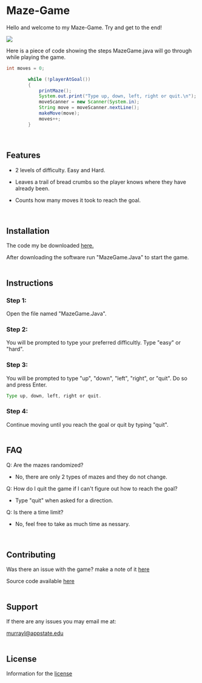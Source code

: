 # Maze-Game <a name="intro"></a>  
Hello and welcome to my Maze-Game. Try and get to the end!

<img src="https://www.wikihow.com/images/thumb/4/40/Draw-a-Basic-Maze-Step-11.jpg/aid1126872-v4-728px-Draw-a-Basic-Maze-Step-11.jpg.webp">

Here is a piece of code showing the steps MazeGame.java will go through while playing the game.
```java
int moves = 0;

        while (!playerAtGoal())
        {
            printMaze();
            System.out.print("Type up, down, left, right or quit.\n");
            moveScanner = new Scanner(System.in);
            String move = moveScanner.nextLine();
            makeMove(move);
            moves++;
        }
```
<br>  

## Features <a name="features"></a>  
* 2 levels of difficulty. Easy and Hard.

* Leaves a trail of bread crumbs so the player knows where they have already been.

* Counts how many moves it took to reach the goal.  
<br>  

## Installation <a name="install"></a>  

The code my be downloaded <a href="https://murrayl2.github.io/Maze-Game/">here.</a>

After downloading the software run "MazeGame.Java" to start the game.  
<br>  

## Instructions  <a name="Instructions "></a>  

### Step 1:

Open the file named "MazeGame.Java".

### Step 2:

You will be prompted to type your preferred difficultly. Type "easy" or "hard".

### Step 3:

You will be prompted to type "up", "down", "left", "right", or "quit". Do so and press Enter.
```java
Type up, down, left, right or quit.
```

### Step 4:

Continue moving until you reach the goal or quit by typing "quit".  
<br>  

## FAQ <a name="FAQ"></a>  
Q: Are the mazes randomized?
* No, there are only 2 types of mazes and they do not change.

Q: How do I quit the game if I can't figure out how to reach the goal?
* Type "quit" when asked for a direction.

Q: Is there a time limit?
* No, feel free to take as much time as nessary.
<br>  

## Contributing <a name="con"></a>  
Was there an issue with the game? 
make a note of it [here](https://github.com/murrayl2/Maze-Game/issues)

Source code available [here](https://github.com/JDBrendel159/Rock-Paper-Scissors)  
<br>  

## Support <a name="support"></a>  
If there are any issues you may email me at:

murrayl@appstate.edu  
<br>  

## License <a name="license"></a>  
Information for the [license](https://choosealicense.com/licenses/mit/)
